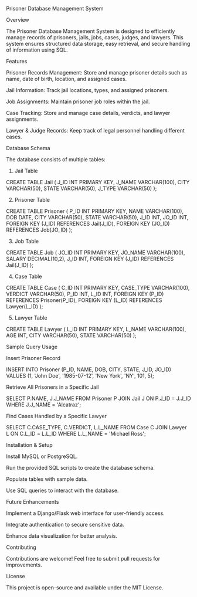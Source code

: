 Prisoner Database Management System

Overview

The Prisoner Database Management System is designed to efficiently manage records of prisoners, jails, jobs, cases, judges, and lawyers. This system ensures structured data storage, easy retrieval, and secure handling of information using SQL.

Features

Prisoner Records Management: Store and manage prisoner details such as name, date of birth, location, and assigned cases.

Jail Information: Track jail locations, types, and assigned prisoners.

Job Assignments: Maintain prisoner job roles within the jail.

Case Tracking: Store and manage case details, verdicts, and lawyer assignments.

Lawyer & Judge Records: Keep track of legal personnel handling different cases.

Database Schema

The database consists of multiple tables:

1. Jail Table

CREATE TABLE Jail (
    J_ID INT PRIMARY KEY,
    J_NAME VARCHAR(100),
    CITY VARCHAR(50),
    STATE VARCHAR(50),
    J_TYPE VARCHAR(50)
);

2. Prisoner Table

CREATE TABLE Prisoner (
    P_ID INT PRIMARY KEY,
    NAME VARCHAR(100),
    DOB DATE,
    CITY VARCHAR(50),
    STATE VARCHAR(50),
    J_ID INT,
    JO_ID INT,
    FOREIGN KEY (J_ID) REFERENCES Jail(J_ID),
    FOREIGN KEY (JO_ID) REFERENCES Job(JO_ID)
);

3. Job Table

CREATE TABLE Job (
    JO_ID INT PRIMARY KEY,
    JO_NAME VARCHAR(100),
    SALARY DECIMAL(10,2),
    J_ID INT,
    FOREIGN KEY (J_ID) REFERENCES Jail(J_ID)
);

4. Case Table

CREATE TABLE Case (
    C_ID INT PRIMARY KEY,
    CASE_TYPE VARCHAR(100),
    VERDICT VARCHAR(50),
    P_ID INT,
    L_ID INT,
    FOREIGN KEY (P_ID) REFERENCES Prisoner(P_ID),
    FOREIGN KEY (L_ID) REFERENCES Lawyer(L_ID)
);

5. Lawyer Table

CREATE TABLE Lawyer (
    L_ID INT PRIMARY KEY,
    L_NAME VARCHAR(100),
    AGE INT,
    CITY VARCHAR(50),
    STATE VARCHAR(50)
);

Sample Query Usage

Insert Prisoner Record

INSERT INTO Prisoner (P_ID, NAME, DOB, CITY, STATE, J_ID, JO_ID)
VALUES (1, 'John Doe', '1985-07-12', 'New York', 'NY', 101, 5);

Retrieve All Prisoners in a Specific Jail

SELECT P.NAME, J.J_NAME FROM Prisoner P
JOIN Jail J ON P.J_ID = J.J_ID
WHERE J.J_NAME = 'Alcatraz';

Find Cases Handled by a Specific Lawyer

SELECT C.CASE_TYPE, C.VERDICT, L.L_NAME FROM Case C
JOIN Lawyer L ON C.L_ID = L.L_ID
WHERE L.L_NAME = 'Michael Ross';

Installation & Setup

Install MySQL or PostgreSQL.

Run the provided SQL scripts to create the database schema.

Populate tables with sample data.

Use SQL queries to interact with the database.

Future Enhancements

Implement a Django/Flask web interface for user-friendly access.

Integrate authentication to secure sensitive data.

Enhance data visualization for better analysis.

Contributing

Contributions are welcome! Feel free to submit pull requests for improvements.

License

This project is open-source and available under the MIT License.

